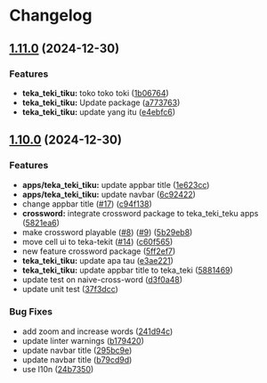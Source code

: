 # Changelog

## [1.11.0](https://github.com/andiasrafil/teka-teki-teku/compare/teka_teki_tiku@v1.10.0...teka_teki_tiku@v1.11.0) (2024-12-30)


### Features

* **teka_teki_tiku:** toko toko toki ([1b06764](https://github.com/andiasrafil/teka-teki-teku/commit/1b06764c492fdae6c506357e68744d5dbde03bef))
* **teka_teki_tiku:** Update package ([a773763](https://github.com/andiasrafil/teka-teki-teku/commit/a7737639005eca111960551610b1ff5f003a5429))
* **teka_teki_tiku:** update yang itu ([e4ebfc6](https://github.com/andiasrafil/teka-teki-teku/commit/e4ebfc6649e9ae5affe2bb45c7032025cd728cd1))

## [1.10.0](https://github.com/andiasrafil/teka-teki-teku/compare/teka_teki_tiku-v1.9.0...teka_teki_tiku@v1.10.0) (2024-12-30)


### Features

* **apps/teka_teki_tiku:** update appbar title ([1e623cc](https://github.com/andiasrafil/teka-teki-teku/commit/1e623cc1963c77947b2c9e800b99d576f495f259))
* **apps/teka_teki_tiku:** update navbar ([6c92422](https://github.com/andiasrafil/teka-teki-teku/commit/6c92422171b2dadacb1a330d73e155848418458e))
* change appbar title ([#17](https://github.com/andiasrafil/teka-teki-teku/issues/17)) ([c94f138](https://github.com/andiasrafil/teka-teki-teku/commit/c94f1380ef3016cab203d711b6889f26f4dfeff6))
* **crossword:** integrate crossword package to teka_teki_teku apps ([5821ea6](https://github.com/andiasrafil/teka-teki-teku/commit/5821ea6a94e8604f74cfb3fabb56dc5827fc2c29))
* make crossword playable ([#8](https://github.com/andiasrafil/teka-teki-teku/issues/8)) ([#9](https://github.com/andiasrafil/teka-teki-teku/issues/9)) ([5b29eb8](https://github.com/andiasrafil/teka-teki-teku/commit/5b29eb823f1eb98afee6fe4a04089011ed28e484))
* move cell ui to teka-tekit ([#14](https://github.com/andiasrafil/teka-teki-teku/issues/14)) ([c60f565](https://github.com/andiasrafil/teka-teki-teku/commit/c60f565a8288d7c4ecf9ef02108eb11abcd301a1))
* new feature crossword package ([5ff2ef7](https://github.com/andiasrafil/teka-teki-teku/commit/5ff2ef79931c0389e03cf91a29f7cfbbd59e556c))
* **teka_teki_tiku:** update apa tau ([e3ae221](https://github.com/andiasrafil/teka-teki-teku/commit/e3ae2218bc1231a0fbc49ba4ecd4ad8cc48a5a89))
* **teka_teki_tiku:** update appbar title to teka_teki ([5881469](https://github.com/andiasrafil/teka-teki-teku/commit/58814694740f7c021a754e6e86c16c388518651a))
* update test on naive-cross-word ([d3f0a48](https://github.com/andiasrafil/teka-teki-teku/commit/d3f0a48dfcadd390741c12198193d02f0ac4e48e))
* update unit test ([37f3dcc](https://github.com/andiasrafil/teka-teki-teku/commit/37f3dcc0f482b36dd9b26e1d7efa68d5c5c49c7d))


### Bug Fixes

* add zoom and increase words ([241d94c](https://github.com/andiasrafil/teka-teki-teku/commit/241d94cdee18b94391dfea07e532e1d560d56af2))
* update linter warnings ([b179420](https://github.com/andiasrafil/teka-teki-teku/commit/b179420ffbc283aa18b8dd0d9bd0fa8a333d92b3))
* update navbar title ([295bc9e](https://github.com/andiasrafil/teka-teki-teku/commit/295bc9ed669688d04e2e4aaf4c2a6f41c9064509))
* update navbar title ([b79cd9d](https://github.com/andiasrafil/teka-teki-teku/commit/b79cd9d78d482f729eeff80d77afd485bee4e5b6))
* use l10n ([24b7350](https://github.com/andiasrafil/teka-teki-teku/commit/24b735079db5f499e9cf02c461bf6e2d2d0398c1))
